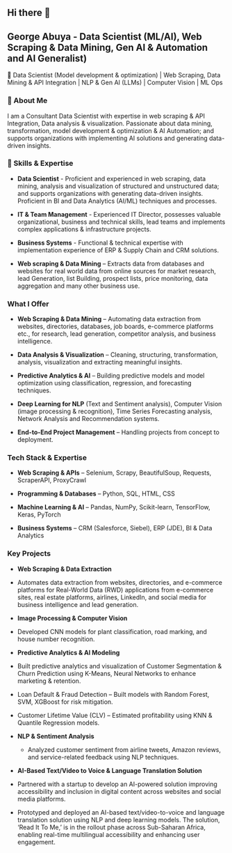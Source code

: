 ## Hi there 👋

## George Abuya - Data Scientist (ML/AI), Web Scraping & Data Mining, Gen AI & Automation and AI Generalist)

🚀 Data Scientist (Model development & optimization) | Web Scraping, Data Mining & API Integration | NLP & Gen AI (LLMs) | Computer Vision | ML Ops

### 🔹 About Me

I am a Consultant Data Scientist with expertise in web scraping & API Integration, Data analysis & visualization. Passionate about data mining, transformation, model development & optimization & AI Automation; and supports organizations with implementing AI solutions and generating data-driven insights.

### 📌 Skills & Expertise

- __Data Scientist__ - Proficient and experienced in web scraping, data mining, analysis and visualization of structured and unstructured data; and supports organizations with generating data-driven insights. Proficient in BI and Data Analytics (AI/ML) techniques and processes.

-	__IT & Team Management__ - Experienced IT Director, possesses valuable organizational, business and technical skills, lead teams and implements complex applications & infrastructure projects.

-	__Business Systems__ - Functional & technical expertise with implementation experience of ERP & Supply Chain and CRM solutions.

-	__Web scraping & Data Mining__ – Extracts data from databases and websites for real world data from online sources for market research, lead Generation, list Building, prospect lists, price monitoring, data aggregation and many other business use.

### What I Offer

-	__Web Scraping & Data Mining__ – Automating data extraction from websites, directories, databases, job boards, e-commerce platforms etc., for research, lead generation, competitor analysis, and business intelligence.

-	__Data Analysis & Visualization__ – Cleaning, structuring, transformation, analysis, visualization and extracting meaningful insights.

-	__Predictive Analytics & AI__ – Building predictive models and model optimization using classification, regression, and forecasting techniques.

-	__Deep Learning for NLP__ (Text and Sentiment analysis), Computer Vision (image processing & recognition), Time Series Forecasting analysis, Network Analysis and Recommendation systems.

-	__End-to-End Project Management__ – Handling projects from concept to deployment.

### Tech Stack & Expertise

-	__Web Scraping & APIs__ – Selenium, Scrapy, BeautifulSoup, Requests, ScraperAPI, ProxyCrawl

-	__Programming & Databases__ – Python, SQL, HTML, CSS 

-	__Machine Learning & AI__ – Pandas, NumPy, Scikit-learn, TensorFlow, Keras, PyTorch

-	__Business Systems__ – CRM (Salesforce, Siebel), ERP (JDE), BI & Data Analytics

### Key Projects

- __Web Scraping & Data Extraction__
 - Automates data extraction from websites, directories, and e-commerce platforms for Real-World Data (RWD) applications from e-commerce sites, real estate platforms, airlines, LinkedIn, and social media for business intelligence and lead generation.
   
-	__Image Processing & Computer Vision__
 -	Developed CNN models for plant classification, road marking, and house number recognition.

-	__Predictive Analytics & AI Modeling__ 
   - Built predictive analytics and visualization of Customer Segmentation & Churn Prediction using K-Means, Neural Networks to enhance marketing & retention.
   - Loan Default & Fraud Detection – Built models with Random Forest, SVM, XGBoost for risk mitigation.
   - Customer Lifetime Value (CLV) – Estimated profitability using KNN & Quantile Regression models.

- __NLP & Sentiment Analysis__
   - Analyzed customer sentiment from airline tweets, Amazon reviews, and service-related feedback using NLP techniques.

- __AI-Based Text/Video to Voice & Language Translation Solution__
 - Partnered with a startup to develop an AI-powered solution improving accessibility and inclusion in digital content across websites and social media platforms.
 - Prototyped and deployed an AI-based text/video-to-voice and language translation solution using NLP and deep learning models. The solution, ‘Read It To Me,’ is in the rollout phase across Sub-Saharan Africa, enabling real-time multilingual accessibility and enhancing user engagement.

